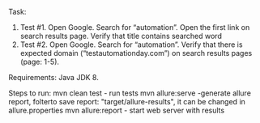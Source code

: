 Task:
1. Test #1. Open Google. Search for “automation”. Open the first link
on search results page. Verify that title contains searched word
2. Test #2. Open Google. Search for “automation”. Verify that there is
expected domain (“testautomationday.com”) on search results
pages (page: 1-5).

Requirements:
Java JDK 8.

Steps to run:
mvn clean test - run tests
mvn allure:serve -generate allure report, folterto save report: "target/allure-results", it can be changed in allure.properties
mvn allure:report - start web server with results
